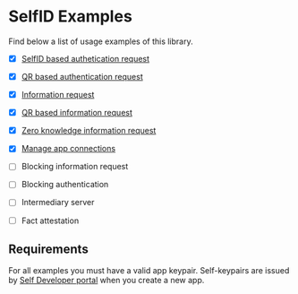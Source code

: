 # SelfID Examples

Find below a list of usage examples of this library.

- [x] [SelfID based authetication request](./authentication)
- [x] [QR based authentication request](./qr_authentication)
- [x] [Information request](./information_request)
- [x] [QR based information request](./qr_information_request)
- [x] [Zero knowledge information request](./intermediary_request)
- [x] [Manage app connections](./connections)

- [ ] Blocking information request
- [ ] Blocking authentication
- [ ] Intermediary server
- [ ] Fact attestation


## Requirements

For all examples you must have a valid app keypair. Self-keypairs are issued by [Self Developer portal](https://developer.selfid.net/) when you create a new app.
